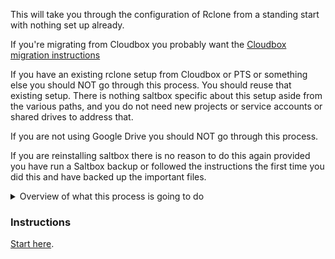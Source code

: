 This will take you through the configuration of Rclone from a standing start with nothing set up already.

If you're migrating from Cloudbox you probably want the [Cloudbox migration instructions](https://docs.saltbox.dev/reference/guides/cloudbox/)

If you have an existing rclone setup from Cloudbox or PTS or something else you should NOT go through this process.  You should reuse that existing setup.  There is nothing saltbox specific about this setup aside from the various paths, and you do not need new projects or service accounts or shared drives to address that.

If you are not using Google Drive you should NOT go through this process.

If you are reinstalling saltbox there is no reason to do this again provided you have run a Saltbox backup or followed the instructions the first time you did this and have backed up the important files.

<details>
<summary>Overview of what this process is going to do</summary>
<br />

This process is going to perform, with your assistance, these tasks:<br /><br />

Note that this is a general overview of the things that are going to happen, not a list of instructions for you to follow.<br /><br />

1. Create a Google project<br /><br />

2. Create a Google group<br /><br />

3. Create 300 service accounts<br /><br />

4. Add those 300 service accounts to the Google group that was just created.<br /><br />

5. Create 3 new shared drives.<br /><br />

6. Add your Google Group to each of those drives as a "Manager"<br /><br />

7. Create rclone remotes pointing to each of those shared drives, authenticated using one of those service files.<br /><br />

8. Create a `union` rclone remote called "google", with the components set to the shared drive remotes you just created.<br /><br />

</details>

### Instructions

[Start here](rclone-manual.md).
